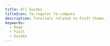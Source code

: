 ```yaml
---
title: All Guides
titleIcon: fa-regular fa-compass
description: Tutorials related to FixIt theme.
keywords:
  - Hugo
  - FixIt
  - Guides
---
```


